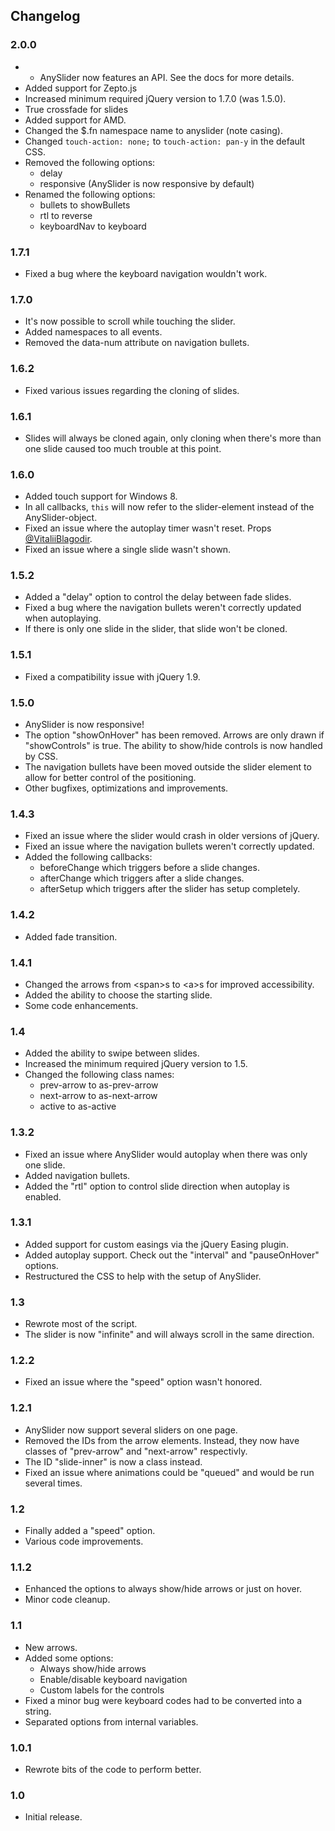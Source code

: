 ## Changelog
### 2.0.0
* * AnySlider now features an API. See the docs for more details.
* Added support for Zepto.js
* Increased minimum required jQuery version to 1.7.0 (was 1.5.0).
* True crossfade for slides
* Added support for AMD.
* Changed the $.fn namespace name to anyslider (note casing).
* Changed `touch-action: none;` to `touch-action: pan-y` in the default CSS.
* Removed the following options:
    * delay
    * responsive (AnySlider is now responsive by default)
* Renamed the following options:
    * bullets to showBullets
    * rtl to reverse
    * keyboardNav to keyboard

### 1.7.1
* Fixed a bug where the keyboard navigation wouldn't work.

### 1.7.0
* It's now possible to scroll while touching the slider.
* Added namespaces to all events.
* Removed the data-num attribute on navigation bullets.

### 1.6.2
* Fixed various issues regarding the cloning of slides.

### 1.6.1
* Slides will always be cloned again, only cloning when there's more than one slide caused too much trouble at this point.

### 1.6.0
* Added touch support for Windows 8.
* In all callbacks, `this` will now refer to the slider-element instead of the AnySlider-object.
* Fixed an issue where the autoplay timer wasn't reset. Props [@VitaliiBlagodir](https://github.com/VitaliiBlagodir).
* Fixed an issue where a single slide wasn't shown.

### 1.5.2
* Added a "delay" option to control the delay between fade slides.
* Fixed a bug where the navigation bullets weren't correctly updated when autoplaying.
* If there is only one slide in the slider, that slide won't be cloned.

### 1.5.1
* Fixed a compatibility issue with jQuery 1.9.

### 1.5.0
* AnySlider is now responsive!
* The option "showOnHover" has been removed. Arrows are only drawn if "showControls" is true. The ability to show/hide controls is now handled by CSS.
* The navigation bullets have been moved outside the slider element to allow for better control of the positioning.
* Other bugfixes, optimizations and improvements.

### 1.4.3
* Fixed an issue where the slider would crash in older versions of jQuery.
* Fixed an issue where the navigation bullets weren't correctly updated.
* Added the following callbacks:
    * beforeChange which triggers before a slide changes.
    * afterChange which triggers after a slide changes.
    * afterSetup which triggers after the slider has setup completely.

### 1.4.2
* Added fade transition.

### 1.4.1
* Changed the arrows from &lt;span&gt;s to &lt;a&gt;s for improved accessibility.
* Added the ability to choose the starting slide.
* Some code enhancements.

### 1.4
* Added the ability to swipe between slides.
* Increased the minimum required jQuery version to 1.5.
* Changed the following class names:
    * prev-arrow to as-prev-arrow
    * next-arrow to as-next-arrow
    * active to as-active

### 1.3.2
* Fixed an issue where AnySlider would autoplay when there was only one slide.
* Added navigation bullets.
* Added the "rtl" option to control slide direction when autoplay is enabled.

### 1.3.1
* Added support for custom easings via the jQuery Easing plugin.
* Added autoplay support. Check out the "interval" and "pauseOnHover" options.
* Restructured the CSS to help with the setup of AnySlider.

### 1.3
* Rewrote most of the script.
* The slider is now "infinite" and will always scroll in the same direction.

### 1.2.2
* Fixed an issue where the "speed" option wasn't honored.

### 1.2.1
* AnySlider now support several sliders on one page.
* Removed the IDs from the arrow elements. Instead, they now have classes of "prev-arrow" and "next-arrow" respectivly.
* The ID "slide-inner" is now a class instead.
* Fixed an issue where animations could be "queued" and would be run several times.

### 1.2
* Finally added a "speed" option.
* Various code improvements.

### 1.1.2
* Enhanced the options to always show/hide arrows or just on hover.
* Minor code cleanup.

### 1.1
* New arrows.
* Added some options:
    * Always show/hide arrows
    * Enable/disable keyboard navigation
    * Custom labels for the controls
* Fixed a minor bug were keyboard codes had to be converted into a string.
* Separated options from internal variables.

### 1.0.1
* Rewrote bits of the code to perform better.

### 1.0
* Initial release.
